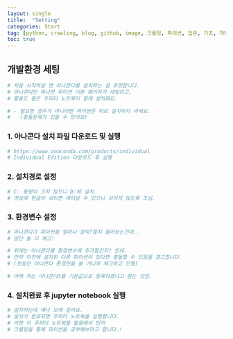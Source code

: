 ```yaml
---
layout: single
title:  "Setting"
categories: Start
tag: [python, crawling, blog, github, image, 크롤링, 파이썬, 입문, 기초, 개발환경, 세팅]
toc: true
---
```


## 개발환경 세팅


```python
# 처음 시작하실 땐 아나콘다를 설치하는 걸 추천합니다.   
# 아나콘다만 하나면 파이썬 기본 패키지가 세팅되고,  
# 활용도 좋은 주피터 노트북이 함께 설치돼요.  

# - 필요한 경우가 아니라면 파이썬은 따로 설치하지 마세요.   
#   (충돌문제가 있을 수 있어요)
```

### 1. 아나콘다 설치 파일 다운로드 및 실행


```python
# https://www.anaconda.com/products/individual
# Individual Edition 다운로드 후 실행
```

### 2. 설치경로 설정


```python
# C: 용량이 크지 않으니 D:에 설치.     
# 경로에 한글이 섞이면 에러날 수 있으니 섞이지 않도록 조심.
```

### 3. 환경변수 설정


```python
# 아나콘다가 파이썬을 얼마나 장악?할지 물어보는건데..    
# 일단 둘 다 체크! 

# 위에는 아나콘다를 환경변수에 추가할건지? 인데.   
# 만약 이전에 설치된 다른 파이썬이 있다면 충돌할 수 있음을 경고합니다.  
# (한동안 아나콘다 환경만을 쓸 거니까 체크하고 진행)  

# 아래 꺼는 아나콘다3를 기본값으로 등록하겠냐고 묻는 것임.  
```

### 4. 설치완료 후 jupyter notebook 실행


```python
# 설치하는데 꽤나 오래 걸려요.   
# 설치가 완료되면 주피터 노트북을 실행합니다.  
# 이젠 이 주피터 노트북을 활용해서 먼저  
# 크롤링을 통해 파이썬을 공부해보려고 합니다.! 
```
